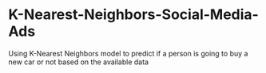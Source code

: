 # K-Nearest-Neighbors-Social-Media-Ads
Using K-Nearest Neighbors model to predict if a person is going to buy a new car or not based on the available data
